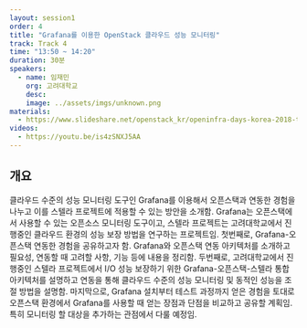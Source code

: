 ```yaml
---
layout: session1
order: 4
title: "Grafana를 이용한 OpenStack 클라우드 성능 모니터링"
track: Track 4
time: "13:50 ~ 14:20"
duration: 30분
speakers:
  - name: 임재민
    org: 고려대학교
    desc: 
    image: ../assets/imgs/unknown.png
materials:
  - https://www.slideshare.net/openstack_kr/openinfra-days-korea-2018-track-4-grafana-openstack-104161634
videos:
  - https://youtu.be/is4zSNXJ5AA
---
```


## 개요

클라우드 수준의 성능 모니터링 도구인 Grafana를 이용해서 오픈스택과 연동한 경험을 나누고 이를 스텔라 프로젝트에 적용할 수 있는 방안을 소개함. Grafana는 오픈스택에서 사용할 수 있는 오픈소스 모니터링 도구이고, 스텔라 프로젝트는 고려대학교에서 진행중인 클라우드 환경의 성능 보장 방법을 연구하는 프로젝트임. 
첫번째로, Grafana-오픈스택 연동한 경험을 공유하고자 함. Grafana와 오픈스택 연동 아키텍처를 소개하고 필요성, 연동할 때 고려할 사항, 기능 등에 내용을 정리함. 
두번째로, 고려대학교에서 진행중인 스텔라 프로젝트에서 I/O 성능 보장하기 위한 Grafana-오픈스택-스텔라 통합 아키텍처를 설명하고 연동을 통해 클라우드 수준의 성능 모니터링 및 동적인 성능을 조절 방법을 설명함.
마지막으로, Grafana 설치부터 테스트 과정까지 얻은 경험을 토대로 오픈스택 환경에서 Grafana를 사용할 때 얻는 장점과 단점을 비교하고 공유할 계획임. 특히 모니터링 할 대상을 추가하는 관점에서 다룰 예정임.